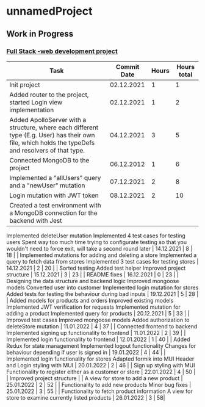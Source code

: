 # unnamedProject

## Work in Progress

###  [Full Stack -web development project](https://github.com/FullStack-HY/misc/blob/main/project.md)

| Task | Commit Date | Hours | Hours total |
|-----|-----|-----|-----|
| Init project | 02.12.2021 | 1 | 1 |
| Added router to the project, started Login view implementation | 02.12.2021 | 1 | 2 |
| Added ApolloServer with a structure, where each different type (E.g. User) has their own file, which holds the typeDefs and resolvers of that type.  | 04.12.2021 | 3 | 5 |
| Connected MongoDB to the project | 06.12.2012 | 1 | 6 |
| Implemented a "allUsers" query and a "newUser" mutation | 07.12.2021 | 2 | 8 |
| Login mutation with JWT token | 08.12.2021 | 2 | 10 |
| Created a test environment with a MongoDB connection for the backend with Jest
Implemented deleteUser mutation
Implemented 4 test cases for testing users
Spent way too much time trying to configurate testing so that you wouldn't need to force exit, will take a second round later | 14.12.2021 | 8 | 18 |
| Implemented mutations for adding and deleting a store
Implemented a query to fetch data from stores
Implemented 3 test cases for testing stores | 14.12.2021 | 2 | 20 |
| Sorted testing
Added test helper
Improved project structure | 15.12.2021 | 3 | 23 |
| README fixes | 16.12.2021 | 0 | 23 |
| Designing the data structure and backend logic
Improved mongoose models
Converted user into customer
Implemented login mutation for stores
Added tests for testing the behaviour during bad inputs | 19.12.2021 | 5 | 28 |
| Added models for products and orders
Improved existing models
Implemented JWT verification for requests 
Implemented mutation for adding a product
Implemented query for products | 20.12.2021 | 5 | 33 |
| Improved test cases
Improved mongoose models
Added authorization to deleteStore mutation | 11.01.2022 | 4 | 37 |
| Connected frontend to backend
Implemented signing up functionality to frontend | 11.01.2022 | 2 | 39 |
| Implemented login functionality to frontend | 12.01.2022 | 1 | 40 |
| Added Redux for state management
Implemented logout functionality
Changes for behaviour depending if user is signed in | 19.01.2022 | 4 | 44 |
| Implemented login functionality for stores
Adapted formik into MUI
Header and Login styling with MUI | 20.01.2022 | 2 | 46 |
| Sign up styling with MUI
Functionality to register either as a customer or store | 22.01.2022 | 4 | 50 |
| Improved project structure |
| A view for store to add a new product | 25.01.2022 | 2 | 52 |
| Functionality to add new products
Minor bug fixes | 25.01.2022 | 3 | 55 |
| Functionality to fetch product information
A view for store to examine currently listed products | 26.01.2022 | 3 | 58|